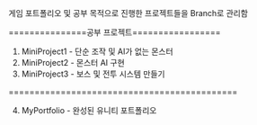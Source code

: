 게임 포트폴리오 및 공부 목적으로 진행한 프로젝트들을 Branch로 관리함

===============공부 프로젝트=================

1. MiniProject1 - 단순 조작 및 AI가 없는 몬스터
2. MiniProject2 - 몬스터 AI 구현
3. MiniProject3 - 보스 및 전투 시스템 만들기
   
============================================

4. MyPortfolio - 완성된 유니티 포트폴리오

